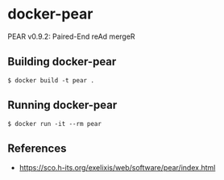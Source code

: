 # docker-pear

PEAR v0.9.2: Paired-End reAd mergeR

## Building docker-pear

```
$ docker build -t pear .
```

## Running docker-pear

```
$ docker run -it --rm pear
```


## References

- https://sco.h-its.org/exelixis/web/software/pear/index.html